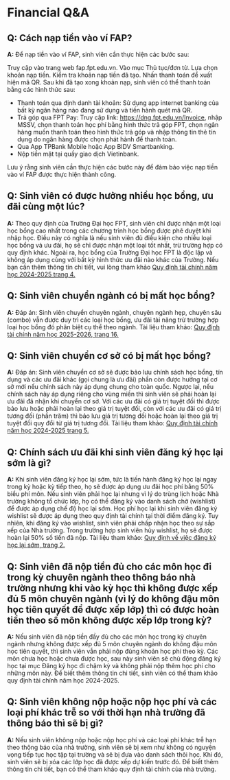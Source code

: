 # Financial Q&A

## Q: Cách nạp tiền vào ví FAP?
**A:** 
Để nạp tiền vào ví FAP, sinh viên cần thực hiện các bước sau:

Truy cập vào trang web fap.fpt.edu.vn.
Vào mục Thủ tục/đơn từ.
Lựa chọn khoản nạp tiền.
Kiểm tra khoản nạp tiền đã tạo.
Nhấn thanh toán để xuất hiện mã QR.
Sau khi đã tạo xong khoản nạp, sinh viên có thể thanh toán bằng các hình thức sau:
- Thanh toán qua định danh tài khoản: Sử dụng app internet banking của bất kỳ ngân hàng nào đang sử dụng và tiến hành quét mã QR.
- Trả góp qua FPT Pay: Truy cập link: https://dng.fpt.edu.vn/Invoice, nhập MSSV, chọn thanh toán học phí bằng hình thức trả góp FPT, chọn ngân hàng muốn thanh toán theo hình thức trả góp và nhập thông tin thẻ tín dụng do ngân hàng được chọn phát hành để thanh toán.
- Qua App TPBank Mobile hoặc App BIDV Smartbanking.
- Nộp tiền mặt tại quầy giao dịch Vietinbank.

Lưu ý rằng sinh viên cần thực hiện các bước này để đảm bảo việc nạp tiền vào ví FAP được thực hiện thành công.

## Q: Sinh viên có được hưởng nhiều học bổng, ưu đãi cùng một lúc?
**A:**
Theo quy định của Trường Đại học FPT, sinh viên chỉ được nhận một loại học bổng cao nhất trong các chương trình học bổng được phê duyệt khi nhập học. Điều này có nghĩa là nếu sinh viên đủ điều kiện cho nhiều loại học bổng và ưu đãi, họ sẽ chỉ được nhận một loại tốt nhất, trừ trường hợp có quy định khác. 
Ngoài ra, học bổng của Trường Đại học FPT là độc lập và không áp dụng cùng với bất kỳ hình thức ưu đãi nào khác của Trường. 
Nếu bạn cần thêm thông tin chi tiết, vui lòng tham khảo [Quy định tài chính năm học 2024-2025 trang 4.](https://drive.google.com/file/d/1DcqY4fX3jBQEM5gj08fbLDrDjh7hCEvY/view?usp=drive_link)

## Q: Sinh viên chuyển ngành có bị mất học bổng?
**A:**
Đáp án: Sinh viên chuyển chuyên ngành, chuyên ngành hẹp, chuyên sâu (combo) vẫn được duy trì các loại học bổng, ưu đãi tài năng trừ trường hợp loại học bổng đó phân biệt cụ thể theo ngành. 
Tài liệu tham khảo: [Quy định tài chính năm học 2025-2026, trang 16.](https://drive.google.com/file/d/1c9ri1qzrJMrAu8vFZLIPN4mUaLW6bG6k/view?usp=drive_link)

## Q: Sinh viên chuyển cơ sở có bị mất học bổng?
**A:**
Đáp án: Sinh viên chuyển cơ sở sẽ được bảo lưu chính sách học bổng, tín dụng và các ưu đãi khác (gọi chung là ưu đãi) phần còn được hưởng tại cơ sở mới nếu chính sách này áp dụng chung cho toàn quốc. Ngược lại, nếu chính sách này áp dụng riêng cho vùng miền thì sinh viên sẽ phải hoàn lại ưu đãi đã nhận khi chuyển cơ sở. Với các ưu đãi có giá trị tuyệt đối thì được bảo lưu hoặc phải hoàn lại theo giá trị tuyệt đối, còn với các ưu đãi có giá trị tương đối (phần trăm) thì bảo lưu giá trị tương đối hoặc hoàn lại theo giá trị tuyệt đối quy đổi từ giá trị tương đối. 
Tài liệu tham khảo: [Quy định tài chính năm học 2024-2025 trang 5.](https://drive.google.com/file/d/1DcqY4fX3jBQEM5gj08fbLDrDjh7hCEvY/view?usp=drive_link)

## Q: Chính sách ưu đãi khi sinh viên đăng ký học lại sớm là gì?
**A:**
Khi sinh viên đăng ký học lại sớm, tức là tiến hành đăng ký học lại ngay trong kỳ hoặc kỳ tiếp theo, họ sẽ được áp dụng ưu đãi học phí bằng 50% biểu phí môn. 
Nếu sinh viên phải học lại nhưng vì lý do trùng lịch hoặc Nhà trường không tổ chức lớp, họ có thể đăng ký vào danh sách chờ (wishlist) để được áp dụng chế độ học lại sớm. Học phí học lại khi sinh viên đăng ký wishlist sẽ được áp dụng theo quy định tài chính tại thời điểm đăng ký. Tuy nhiên, khi đăng ký vào wishlist, sinh viên phải chấp nhận học theo sự sắp xếp của Nhà trường. 
Trong trường hợp sinh viên hủy wishlist, họ sẽ được hoàn lại 50% số tiền đã nộp. 
Tài liệu tham khảo: [Quy định về việc đăng ký học lại sớm, trang 2.](https://drive.google.com/file/d/1r1WzwSEBvZBMTOUi9p48x6M1elXJZLCp/view?usp=drive_link)

## Q: Sinh viên đã nộp tiền đủ cho các môn học đi trong kỳ chuyên ngành theo thông báo nhà trường nhưng khi vào kỳ học thì không được xếp đủ 5 môn chuyên ngành (vì lý do không đậu môn học tiên quyết để được xếp lớp) thì có được hoàn tiền theo số môn không được xếp lớp trong kỳ?
**A:** 
Nếu sinh viên đã nộp tiền đầy đủ cho các môn học trong kỳ chuyên ngành nhưng không được xếp đủ 5 môn chuyên ngành do không đậu môn học tiên quyết, thì sinh viên vẫn phải nộp đúng khoản học phí theo kỳ. Các môn chưa học hoặc chưa được học, sau này sinh viên sẽ chủ động đăng ký học tại mục Đăng ký học đi chậm kỳ và không phải nộp thêm học phí cho những môn này.
Để biết thêm thông tin chi tiết, sinh viên có thể tham khảo quy định tài chính năm học 2024-2025.

## Q: Sinh viên không nộp hoặc nộp học phí và các loại phí khác trễ so với thời hạn nhà trường đã thông báo thì sẽ bị gì?
**A:** 
Nếu sinh viên không nộp hoặc nộp học phí và các loại phí khác trễ hạn theo thông báo của nhà trường, sinh viên sẽ bị xem như không có nguyện vọng tiếp tục học tập tại trường và sẽ bị đưa vào danh sách thôi học. Khi đó, sinh viên sẽ bị xóa các lớp học đã được xếp dự kiến trước đó. 
Để biết thêm thông tin chi tiết, bạn có thể tham khảo quy định tài chính của nhà trường.

